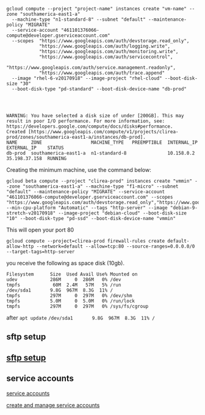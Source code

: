 ``` 
gcloud compute --project "project-name" instances create "vm-name" --zone "southamerica-east1-a" 
  --machine-type "n1-standard-8" --subnet "default" --maintenance-policy "MIGRATE" 
  --service-account "461101376066-compute@developer.gserviceaccount.com" 
  --scopes  "https://www.googleapis.com/auth/devstorage.read_only",
            "https://www.googleapis.com/auth/logging.write",
            "https://www.googleapis.com/auth/monitoring.write",
            "https://www.googleapis.com/auth/servicecontrol",
            "https://www.googleapis.com/auth/service.management.readonly",
            "https://www.googleapis.com/auth/trace.append" 
  --image "rhel-6-v20170918" --image-project "rhel-cloud" --boot-disk-size "30" 
  --boot-disk-type "pd-standard" --boot-disk-device-name "db-prod"




WARNING: You have selected a disk size of under [200GB]. This may result in poor I/O performance. For more information, see: https://developers.google.com/compute/docs/disks#performance.
Created [https://www.googleapis.com/compute/v1/projects/clirea-prod/zones/southamerica-east1-a/instances/db-prod].
NAME     ZONE                  MACHINE_TYPE   PREEMPTIBLE  INTERNAL_IP  EXTERNAL_IP    STATUS
db-prod  southamerica-east1-a  n1-standard-8               10.158.0.2   35.198.37.158  RUNNING
``` 


Creating the minimum machine, use the command below: 
```
gcloud beta compute --project "clirea-prod" instances create "vmmin" --zone "southamerica-east1-a" --machine-type "f1-micro" --subnet "default" --maintenance-policy "MIGRATE" --service-account "461101376066-compute@developer.gserviceaccount.com" --scopes "https://www.googleapis.com/auth/devstorage.read_only","https://www.googleapis.com/auth/logging.write","https://www.googleapis.com/auth/monitoring.write","https://www.googleapis.com/auth/servicecontrol","https://www.googleapis.com/auth/service.management.readonly","https://www.googleapis.com/auth/trace.append" --min-cpu-platform "Automatic" --tags "http-server" --image "debian-9-stretch-v20170918" --image-project "debian-cloud" --boot-disk-size "10" --boot-disk-type "pd-ssd" --boot-disk-device-name "vmmin"

```
This will open your port 80

```
gcloud compute --project=clirea-prod firewall-rules create default-allow-http --network=default --allow=tcp:80 --source-ranges=0.0.0.0/0 --target-tags=http-server
``` 


you receive the following as space disk (10gb). 

```
Filesystem      Size  Used Avail Use% Mounted on
udev            286M     0  286M   0% /dev
tmpfs            60M  2.4M   57M   5% /run
/dev/sda1       9.8G  967M  8.3G  11% /
tmpfs           297M     0  297M   0% /dev/shm
tmpfs           5.0M     0  5.0M   0% /run/lock
tmpfs           297M     0  297M   0% /sys/fs/cgroup
``` 
after `apt update` 
`/dev/sda1       9.8G  967M  8.3G  11% /`

## sftp setup 
## [sftp setup](https://cloud.google.com/compute/docs/instances/transfer-files)



## service accounts 
[service accounts](https://cloud.google.com/iam/docs/service-accounts)

[create and manage service accounts](https://cloud.google.com/iam/docs/creating-managing-service-accounts)
